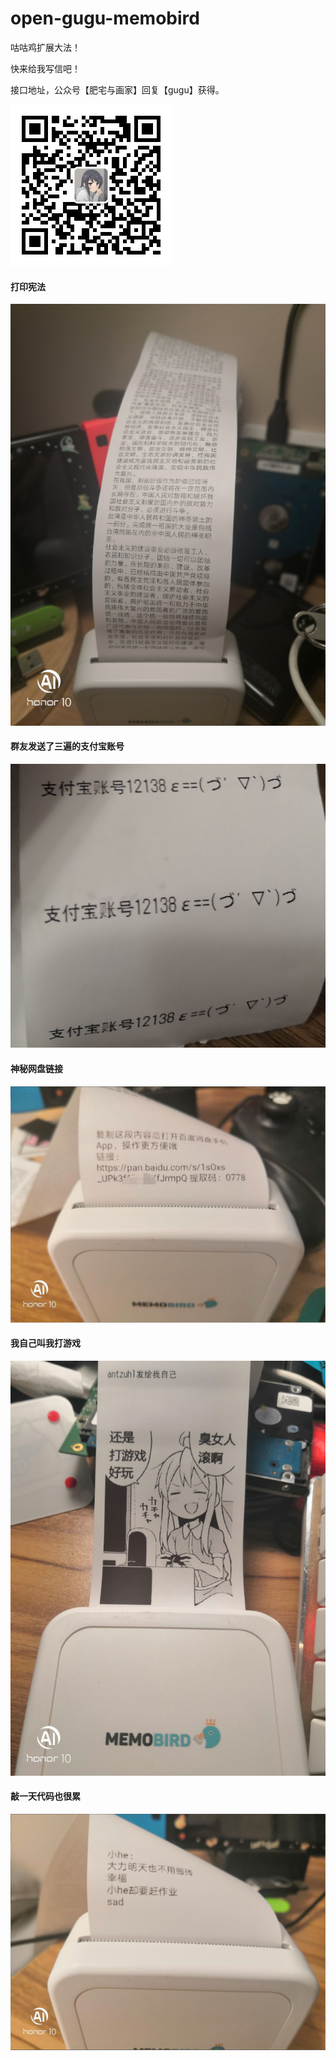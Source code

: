 # open-gugu-memobird

咕咕鸡扩展大法！

快来给我写信吧！

接口地址，公众号【肥宅与画家】回复【gugu】获得。

![0](img/5.jpg)

#### 打印宪法

![1](img/0.jpg)

#### 群友发送了三遍的支付宝账号

![2](img/1.jpg)

#### 神秘网盘链接

![3](img/2.jpg)

#### 我自己叫我打游戏

![4](img/3.jpg)

#### 敲一天代码也很累

![5](img/4.jpg)
